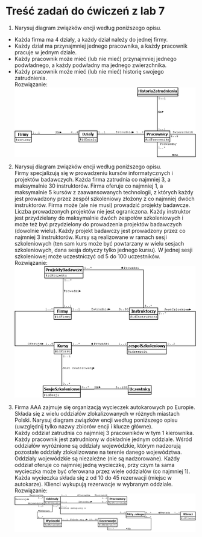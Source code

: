 # Treść zadań do ćwiczeń z lab 7

1. Narysuj diagram związków encji według poniższego opisu.
* Każda firma ma 4 działy, a każdy dział należy do jednej firmy.
* Każdy dział ma przynajmniej jednego pracownika, a każdy pracownik pracuje w jednym dziale.
* Każdy pracownik może mieć (lub nie mieć) przynajmniej jednego podwładnego, a każdy podwładny ma jednego zwierzchnika.
* Każdy pracownik może mieć (lub nie mieć) historię swojego zatrudnienia.    
Rozwiązanie:
![Rozwiązanie 1](./71.png)


2. Narysuj diagram związków encji według poniższego opisu.  
Firmy specjalizują się w prowadzeniu kursów informatycznych i projektów badawczych. Każda firma zatrudnia co najmniej 3, a maksymalnie 30 instruktorów. Firma oferuje co najmniej 1, a maksymalnie 5 kursów z zaawansowanych technologii, z których każdy jest prowadzony przez zespół szkoleniowy złożony z co najmniej dwóch instruktorów. Firma może (ale nie musi) prowadzić projekty badawcze. Liczba prowadzonych projektów nie jest ograniczona. Każdy instruktor jest przydzielany do maksymalnie dwóch zespołów szkoleniowych i może też być przydzielony do prowadzenia projektów badawczych (dowolnie wielu). Każdy projekt badawczy jest prowadzony przez co najmniej 3 instruktorów. Kursy są realizowane w ramach sesji szkoleniowych (ten sam kurs może być powtarzany w wielu sesjach szkoleniowych, dana sesja dotyczy tylko jednego kursu). W jednej sesji szkoleniowej może uczestniczyć od 5 do 100 uczestników.  
Rozwiązanie:  
![Rozwiązanie 2](./72.png)

3. Firma AAA zajmuje się organizacją wycieczek autokarowych po Europie. Składa się z wielu oddziałów zlokalizowanych w różnych miastach Polski. Narysuj diagram związków encji według poniższego opisu (uwzględnij tylko nazwy zbiorów encji i klucze główne).  
Każdy oddział zatrudnia co najmniej 3 pracowników w tym 1 kierownika. Każdy pracownik jest zatrudniony w dokładnie jednym oddziale. Wśród oddziałów wyróżnione są oddziały wojewódzkie, którym nadzorują pozostałe oddziały zlokalizowane na terenie danego województwa. Oddziały wojewódzkie są niezależne (nie są nadzorowane). Każdy oddział oferuje co najmniej jedną wycieczkę, przy czym ta sama wycieczka może być oferowana przez wiele oddziałów (co najmniej 1). Każda wycieczka składa się z od 10 do 45 rezerwacji (miejsc w autokarze). Klienci wykupują rezerwacje w wybranym oddziale.  
Rozwiązanie:  
![Rozwiązanie 3](./73.png)